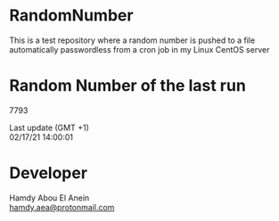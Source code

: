 # RandomNumber    
This is a test repository where a random number is pushed to a file automatically passwordless from a cron job in my Linux CentOS server    
# Random Number of the last run   
7793
      
Last update (GMT +1)    
02/17/21 14:00:01
# Developer    
Hamdy Abou El Anein   
hamdy.aea@protonmail.com
